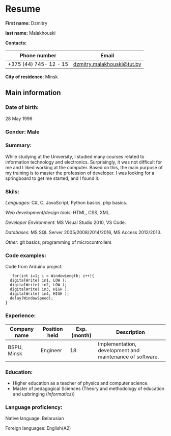 # Resume

**First name:** Dzmitry

**last name:** Malakhouski

**Contacts:** 

Phone number | Email 
-------- | --------
+375 (44) 745- 12 - 15 | dzmitry.malakhouski@tut.by

**City of residence:** Minsk

## Main information

### Date of birth:
28 May 1996

### Gender: Male

### Summary:
While studying at the University, I studied many courses related to information technology and electronics. Surprisingly, it was not difficult for me and I liked working at the computer. Based on this, the main purpose of my training is to master the profession of developer. I was looking for a springboard to get me started, and I found it.

### Skils: 

*Languages:* C#, C, JavaScript, Python basics, php basics.

*Web development/design tools:* HTML, CSS, XML.

*Developer Environment:* MS Visual Studio 2010, VS Code.

*Databases:* MS SQL Server 2005/2008/2014/2016, MS Access 2012/2013.

*Other:* git basics, programming of microcontrollers


### Code examples:

Code from Arduino project:
```void WindowOpen(int in1, int in2, int in3, int in4, int WindowLength, int WindowSpeed) {
   for(int i=1; i < WindowLength; i++){ 
  digitalWrite( in1, LOW ); 
  digitalWrite( in2, LOW ); 
  digitalWrite( in3, HIGH ); 
  digitalWrite( in4, HIGH ); 
  delay(WindowSpeed); 
}
```
### Experience:

Company name|Position held|Exp. (month)|Description
  ------------|-------------|------------|-----------------
  BSPU, Minsk| Engineer|18|Implementation, development and maintenance of software.

### Education:
* Higher education as a teacher of physics and computer science.
* Master of pedagogical Sciences (Theory and methodology of education and upbringing (*Informatics*))

### Language proficiency:
Native language: Belarusian

Foreign languages: English(A2)
